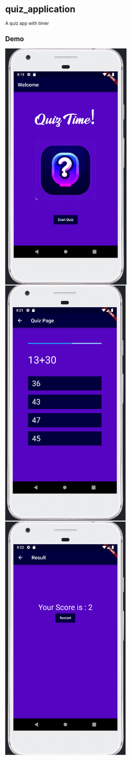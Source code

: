 # quiz_application


A quiz app with timer

## Demo
![](https://github.com/FarzanaChowdhury/Quiz-Application/blob/master/demo/quiz1.png)
![](https://github.com/FarzanaChowdhury/Quiz-Application/blob/master/demo/quiz2.png)
![](https://github.com/FarzanaChowdhury/Quiz-Application/blob/master/demo/quiz3.png)

